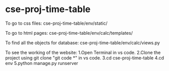# cse-proj-time-table

To go to css files:
  cse-proj-time-table/env/static/
  
To go to html pages:
  cse-proj-time-table/env/calc/templates/
  
To find all the objects for database:
  cse-proj-time-table/env/calc/views.py
  
To see the working of the website:
  1.Open Terminal in vs code.
  2.Clone the project using git clone "git code *" in vs code.
  3.cd cse-proj-time-table
  4.cd env
  5.python manage.py runserver
